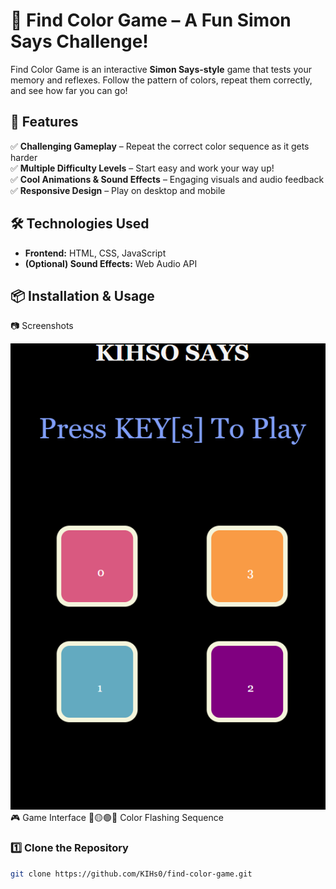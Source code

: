 # 🎨 Find Color Game – A Fun Simon Says Challenge!  

Find Color Game is an interactive **Simon Says-style** game that tests your memory and reflexes. Follow the pattern of colors, repeat them correctly, and see how far you can go!  

## 🚀 Features  
✅ **Challenging Gameplay** – Repeat the correct color sequence as it gets harder  
✅ **Multiple Difficulty Levels** – Start easy and work your way up!  
✅ **Cool Animations & Sound Effects** – Engaging visuals and audio feedback  
✅ **Responsive Design** – Play on desktop and mobile  

## 🛠 Technologies Used  
- **Frontend:** HTML, CSS, JavaScript  
- **(Optional) Sound Effects:** Web Audio API  

## 📦 Installation & Usage  
📷 Screenshots

![](image.png)
        🎮 Game Interface
🔴🟡🟢🔵 Color Flashing Sequence


### 1️⃣ Clone the Repository  
```sh
git clone https://github.com/KIHs0/find-color-game.git

